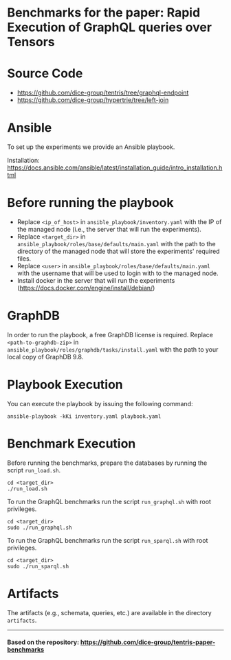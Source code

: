 # Benchmarks for the paper: Rapid Execution of GraphQL queries over Tensors

# Source Code
 - https://github.com/dice-group/tentris/tree/graphql-endpoint
 - https://github.com/dice-group/hypertrie/tree/left-join

# Ansible
To set up the experiments we provide an Ansible playbook.

Installation: https://docs.ansible.com/ansible/latest/installation_guide/intro_installation.html

# Before running the playbook
 - Replace ```<ip_of_host>``` in ```ansible_playbook/inventory.yaml``` with the IP of the managed node (i.e., the server that will run the experiments).
 - Replace ```<target_dir>``` in ```ansible_playbook/roles/base/defaults/main.yaml``` with the path to the directory of the managed node that will store the experiments' required files.
 - Replace ```<user>``` in ```ansible_playbook/roles/base/defaults/main.yaml``` with the username that will be used to login with to the managed node.
 - Install docker in the server that will run the experiments (https://docs.docker.com/engine/install/debian/)

# GraphDB
In order to run the playbook, a free GraphDB license is required. Replace ```<path-to-graphdb-zip>``` in ```ansible_playbook/roles/graphdb/tasks/install.yaml``` with the path to your local copy of GraphDB 9.8.

# Playbook Execution
You can execute the playbook by issuing the following command:

    ansible-playbook -kKi inventory.yaml playbook.yaml

# Benchmark Execution
Before running the benchmarks, prepare the databases by running the script ```run_load.sh```.

    cd <target_dir>
    ./run_load.sh

To run the GraphQL benchmarks run the script ```run_graphql.sh``` with root privileges.

    cd <target_dir>
    sudo ./run_graphql.sh

To run the GraphQL benchmarks run the script ```run_sparql.sh``` with root privileges.

    cd <target_dir>
    sudo ./run_sparql.sh

# Artifacts
The artifacts (e.g., schemata, queries, etc.) are available in the directory ```artifacts```.

---
#### Based on the repository: https://github.com/dice-group/tentris-paper-benchmarks
